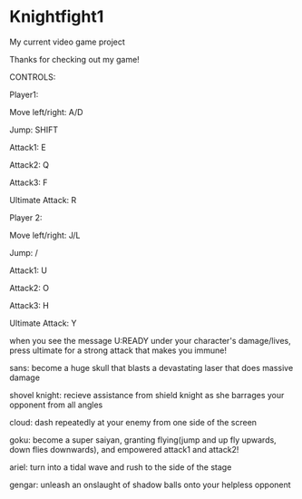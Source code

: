 # Knightfight1
My current video game project

Thanks for checking out my game!

CONTROLS:

Player1:

Move left/right: A/D

Jump: SHIFT

Attack1: E

Attack2: Q

Attack3: F

Ultimate Attack: R



Player 2:

Move left/right: J/L

Jump: /

Attack1: U

Attack2: O

Attack3: H

Ultimate Attack: Y



when you see the message U:READY under your character's damage/lives, press ultimate for a strong attack that makes you immune!

sans: become a huge skull that blasts a devastating laser that does massive damage

shovel knight: recieve assistance from shield knight as she barrages your opponent from all angles

cloud: dash repeatedly at your enemy from one side of the screen

goku: become a super saiyan, granting flying(jump and up fly upwards, down flies downwards), and empowered attack1 and attack2!

ariel: turn into a tidal wave and rush to the side of the stage

gengar: unleash an onslaught of shadow balls onto your helpless opponent

